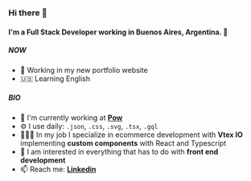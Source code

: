 ### Hi there 👋

#### I'm a Full Stack Developer working in Buenos Aires, Argentina. 📍

##### NOW

- 👀 Working in my new portfolio website
- 🇺🇸 Learning English

##### BIO

- 🏢 I'm currently working at **[Pow](www.linkedin.com/company/pow-lat)**
- ⚙️ I use daily: `.json`, `.css`, `.svg`, `.tsx`, `.gql`
- 🧑🏻‍💻 In my job I specialize in ecommerce development with **Vtex IO** implementing **custom components** with React and Typescript
- 🌱 I am interested in everything that has to do with **front end development**
- 📫 Reach me: **[Linkedin](https://www.linkedin.com/in/joaquin-brizuela/)**
